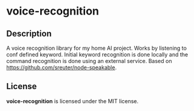 # voice-recognition

## Description

A voice recognition library for my home AI project. Works by listening to conf defined keyword. Initial keyword recognition is done locally and the command recognition is done using an external service.
Based on https://github.com/sreuter/node-speakable.

## License

**voice-recognition** is licensed under the MIT license.
